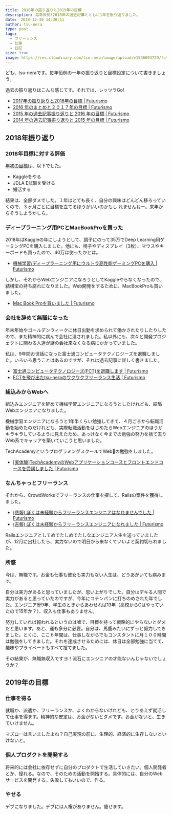 ```yaml
---
title: 2018年の振り返りと2019年の目標
description: 毎年恒例!2018年の過去記事とともに1年を振り返りました。
date:　2018-12-30 14:30:11
author: tsu-nera
type: post
tags:
  - フリーランス
  - 仕事
  - 日記
size: true
image: https://res.cloudinary.com/tsu-nera/image/upload/v1536693729/futurismo/thumbnails/diary.jpg
---
```


ども、tsu-neraです。毎年恒例の一年の振り返りと目標設定について書きましょう。

過去の振り返りはこんな感じてす。それでは、レッツラGo!

- [2017年の振り返りと2018年の目標 \| Futurismo](https://futurismo.biz/archives/6846)
- [2016 年のまとめと２０１７年の目標 \| Futurismo](https://futurismo.biz/archives/6007)
- [2015 年の過去記事振り返りと 2016 年の目標 \| Futurismo](https://futurismo.biz/archives/5558)
- [2014 年の過去記事振り返りと 2015 年の目標 \| Futurismo](https://futurismo.biz/archives/2885)

## 2018年振り返り

### 2018年目標に対する評価

 [年初の目標](https://futurismo.biz/archives/6846)は、以下でした。

- Kaggleをやる
- JDLA E試験を受ける
- 婚活する

結果は、全部ダメでした。１年はとても長く、自分の興味はどんどん移ろっていくので、３ヶ月ごとに目標を立てるほうがいいのかもし れませんねー。来年からそうしようかしら。

### ディープラーニング用PCとMacBookProを買った

2018年はKaggleの年にしようとして、調子にのって35万でDeep Learning用ゲーミングPCを購入しました。他にも、椅子やディスプレイ（3枚）、マウスやキーボードも買ったので、40万は使ったかとは。

- [機械学習/ディープラーニング用にウルトラ高性能ゲーミングPCを購入 \| Futurismo](https://futurismo.biz/archives/6850)

しかし、それからWebエンジニアになろうとしてKaggleやらなくなったので、結構宝の持ち腐れになりました。Web開発をするために、MacBookProも買いました。

- [Mac Book Proを買いました \| Futurismo](https://futurismo.biz/i-bought-mac-book-pro/)

### 会社を辞めて無職になった

年末年始やゴールデンウィークに休日出勤を求められて働かされたりしたりしたので、また精神的に病んで会社に潰されました。私以外にも、次々と開発プロジェクトに関わる人達が謎の会社来なくなる病にかかっていました。

私は、9年間お世話になった富士通コンピュータテクノロジーズを退職しました。いろいろ思うことはあるのですが、それは過去記事に詳しく書きました。

- [富士通コンピュータテクノロジーズ\(FCT\)を退職します \| Futurismo](https://futurismo.biz/fct/)
- [FCTを飛び出たtsu\-neraのワクワクフリーランス生活 \| Futurismo](https://futurismo.biz/from-fct-to-freelance/)

### 組込みからWebへ

組込みエンジニアを辞めて機械学習エンジニアになろうとしたけれども、結局Webエンジニアになりました。

機械学習エンジニアになろうと1年半くらい勉強してきて、４月ごろから転職活動を始めたのだけれども、実際転職活動をはじめたらWebエンジニアのほうがキラキラしているように見えたため、あっけなく今までの勉強の努力を捨て去りWeb系でキャリアを築いていこうと思いました。

TechAcademyというプログラミングスクールでWebの勉強をしました。

- [\[実体験\]TechAcademyのWebアプリケーションコースとフロントエンドコースを受講しました \| Futurismo](https://futurismo.biz/techacademy-review/)

### なんちゃっとフリーランス

それから、CrowdWorksでフリーランスの仕事を探して、Railsの案件を獲得しました。

- [\(悲報\) ぼくは未経験からフリーランスエンジニアはなれませんでした \| Futurismo](https://futurismo.biz/2018-09-12-diary/)
- [\(吉報\) ぼくは未経験からフリーランスエンジニアになれました \| Futurismo](https://futurismo.biz/i-bacame-a-freelance-engineer/)

Railsエンジニアとしてめでたしめでたしなエンジニア人生を送っていましたが、12月に出社したら、実力ないので明日から来なくていいよと契約切られました。

### 所感

今は、無職です。お金も仕事も彼女も実力もない人生は、どうあがいても病みます。

自分は実力があると思っていましたが、思い上がりでした。自分はデキる人間で実力があると思っていたのですが、今年にコテンパンに打ちのめされた年でした。エンジニア歴9年、学生のときからあわせれば13年（高校からCはやっていたので15年か？）、収入も仕事もありません。

努力していれば報われるというのは嘘で、目標を持って戦略的にやらないとダメだと思います。あと、運も多分に必要。自分は、馬鹿みたいにずっと努力してきました。とくに、ここ６年間は、仕事しながらでもコンスタントに月１００時間は勉強をしてきました。それを達成させるためには、休日は全部勉強に当てて、趣味やプライベートもすべて捨てました。

その結果が、無職無収入ですヨ！流石にエンジニアの才能ないんじゃないでしょうか？

## 2019年の目標

### 仕事を得る

就職か、派遣か、フリーランスか、よくわからないけれども、とりあえず就活して仕事を得ます。精神的な安定は、お金がないとダメです。お金がないと、生きていけません。

マズローは言いましたよね？自己実現の前に、生理的、経済的に生存しないといけないと。

### 個人プロダクトを開発する

将来的には会社に依存せずに自分のプロダクトで生活していきたい。個人開発者とか、憧れる。なので、そのための活動を開始する。具体的には、自分のWebサービスを開発する。失敗してもいいので、作る。

### やせる

デブになりました。デブには人権がありません。痩せます。
